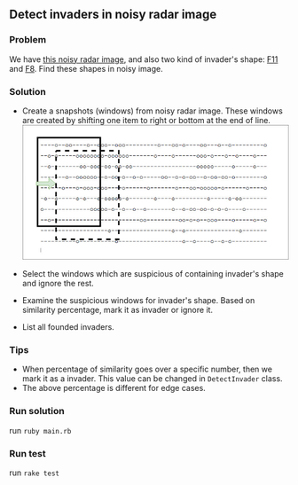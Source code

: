 ## Detect invaders in noisy radar image
  
### Problem
We have [this noisy radar image](radar_files/sample_one), and also two kind of invader's shape: [F11](radar_files/f11) and [F8](radar_files/f8). Find these shapes in noisy image.  
  
### Solution
- Create a snapshots (windows) from noisy radar image. These windows are created by shifting one item to right or bottom at the end of line.  
![windows](documentation/space-invaders-diagram.jpg)  
  
- Select the windows which are suspicious of containing invader's shape and ignore the rest.
- Examine the suspicious windows for invader's shape. Based on similarity percentage, mark it as invader or ignore it.
- List all founded invaders.  

### Tips
- When percentage of similarity goes over a specific number, then we mark it as a invader. This value can be changed in `DetectInvader` class.
- The above percentage is different for edge cases. 

### Run solution
run `ruby main.rb`

### Run test
run `rake test`